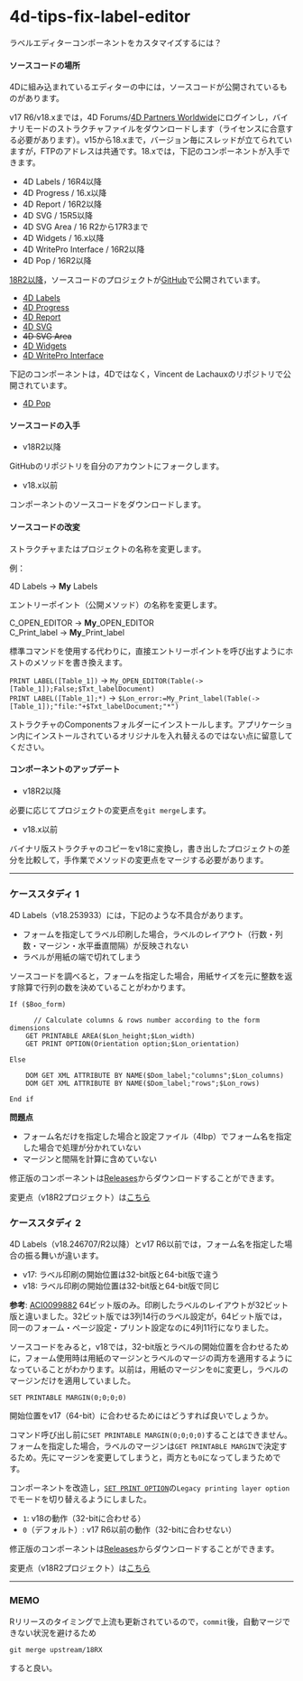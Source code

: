 # 4d-tips-fix-label-editor
ラベルエディターコンポーネントをカスタマイズするには？

#### ソースコードの場所

4Dに組み込まれているエディターの中には，ソースコードが公開されているものがあります。

v17 R6/v18.xまでは，4D Forums/[4D Partners Worldwide](https://forums.4d.com/List_Message/JP:0/0/2/1/1/1/17350595/0/0/1/-1/0/0/0/0/0/0)にログインし，バイナリモードのストラクチャファイルをダウンロードします（ライセンスに合意する必要があります）。v15から18.xまで，バージョン毎にスレッドが立てられていますが，FTPのアドレスは共通です。18.xでは，下記のコンポーネントが入手できます。

* 4D Labels / 16R4以降
* 4D Progress / 16.x以降
* 4D Report / 16R2以降
* 4D SVG / 15R5以降
* 4D SVG Area / 16 R2から17R3まで
* 4D Widgets / 16.x以降
* 4D WritePro Interface / 16R2以降
* 4D Pop / 16R2以降

[18R2以降](https://blog.4d.com/news-flash-4d-components-available-on-github/)，ソースコードのプロジェクトが[GitHub](https://github.com/4d/)で公開されています。

* [4D Labels](https://github.com/4d/4D-Labels)
* [4D Progress](https://github.com/4d/4D-Progress)
* [4D Report](https://github.com/4d/4D-Report)
* [4D SVG](https://github.com/4d/4D-SVG)
* ~~4D SVG Area~~
* [4D Widgets](https://github.com/4d/4D-Widgets)
* [4D WritePro Interface](https://github.com/4d/4D-WritePro-Interface)

下記のコンポーネントは，4Dではなく，Vincent de Lachauxのリポジトリで公開されています。

* [4D Pop](https://github.com/vdelachaux/4DPop)

#### ソースコードの入手

* v18R2以降

GitHubのリポジトリを自分のアカウントにフォークします。

* v18.x以前

コンポーネントのソースコードをダウンロードします。

#### ソースコードの改変

ストラクチャまたはプロジェクトの名称を変更します。

例：

4D Labels → **My** Labels

エントリーポイント（公開メソッド）の名称を変更します。

C_OPEN_EDITOR  → **My**_OPEN_EDITOR  
C_Print_label  → **My**_Print_label  

標準コマンドを使用する代わりに，直接エントリーポイントを呼び出すようにホストのメソッドを書き換えます。

``PRINT LABEL([Table_1])`` → ``My_OPEN_EDITOR(Table(->[Table_1]);False;$Txt_labelDocument)``  
``PRINT LABEL([Table_1];*)`` → ``$Lon_error:=My_Print_label(Table(->[Table_1]);"file:"+$Txt_labelDocument;"*")``  

ストラクチャのComponentsフォルダーにインストールします。アプリケーション内にインストールされているオリジナルを入れ替えるのではない点に留意してください。

#### コンポーネントのアップデート

* v18R2以降

必要に応じてプロジェクトの変更点を``git merge``します。

* v18.x以前

バイナリ版ストラクチャのコピーをv18に変換し，書き出したプロジェクトの差分を比較して，手作業でメソッドの変更点をマージする必要があります。

---

### ケーススタディ 1

4D Labels（v18.253933）には，下記のような不具合があります。

* フォームを指定してラベル印刷した場合，ラベルのレイアウト（行数・列数・マージン・水平垂直間隔）が反映されない
* ラベルが用紙の端で切れてしまう

ソースコードを調べると，フォームを指定した場合，用紙サイズを元に整数を返す除算で行列の数を決めていることがわかります。

```4d
If ($Boo_form)
	
	  // Calculate columns & rows number according to the form dimensions
	GET PRINTABLE AREA($Lon_height;$Lon_width)
	GET PRINT OPTION(Orientation option;$Lon_orientation)

Else

	DOM GET XML ATTRIBUTE BY NAME($Dom_label;"columns";$Lon_columns)
	DOM GET XML ATTRIBUTE BY NAME($Dom_label;"rows";$Lon_rows)

End if 
```

**問題点**

* フォーム名だけを指定した場合と設定ファイル（4lbp）でフォーム名を指定した場合で処理が分かれていない
* マージンと間隔を計算に含めていない

修正版のコンポーネントは[Releases](https://github.com/4D-JP/4d-tips-fix-label-editor/releases/tag/0.1.2)からダウンロードすることができます。

変更点（v18R2プロジェクト）は[こちら](https://github.com/4d/4D-Labels/compare/18RX...4D-JP:18RX)

### ケーススタディ 2

4D Labels（v18.246707/R2以降）とv17 R6以前では，フォーム名を指定した場合の振る舞いが違います。

* v17: ラベル印刷の開始位置は32-bit版と64-bit版で違う
* v18: ラベル印刷の開始位置は32-bit版と64-bit版で同じ

**参考**:
[ACI0099882](https://github.com/4D-JP/4D-jp.github.io/blob/master/_posts/2020-01-16-release-note-version-18.md) 64ビット版のみ。印刷したラベルのレイアウトが32ビット版と違いました。32ビット版では3列14行のラベル設定が，64ビット版では，同一のフォーム・ページ設定・プリント設定なのに4列11行になりました。

ソースコードをみると，v18では，32-bit版とラベルの開始位置を合わせるために，フォーム使用時は用紙のマージンとラベルのマージの両方を適用するようになっていることがわかります。以前は，用紙のマージンを``0``に変更し，ラベルのマージンだけを適用していました。

```4d
SET PRINTABLE MARGIN(0;0;0;0)
```

開始位置をv17（64-bit）に合わせるためにはどうすれば良いでしょうか。

コマンド呼び出し前に``SET PRINTABLE MARGIN(0;0;0;0)``することはできません。フォームを指定した場合，ラベルのマージンは``GET PRINTABLE MARGIN``で決定するため。先にマージンを変更してしまうと，両方とも``0``になってしまうためです。

コンポーネントを改造し，[``SET PRINT OPTION``](https://doc.4d.com/4Dv18/4D/18/GET-PRINT-OPTION.301-4505802.ja.html)の``Legacy printing layer option``でモードを切り替えるようにしました。

* ``1``: v18の動作（32-bitに合わせる）
* ``0``（デフォルト）: v17 R6以前の動作（32-bitに合わせない）

修正版のコンポーネントは[Releases](https://github.com/4D-JP/4d-tips-fix-label-editor/releases/tag/0.1.3)からダウンロードすることができます。

変更点（v18R2プロジェクト）は[こちら](https://github.com/4d/4D-Labels/compare/18RX...4D-JP:18RX)

---

### MEMO

Rリリースのタイミングで上流も更新されているので，``commit``後，自動マージできない状況を避けるため

```
git merge upstream/18RX
```

すると良い。
